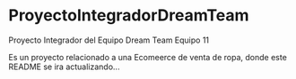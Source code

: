 # ProyectoIntegradorDreamTeam
Proyecto Integrador del Equipo Dream Team Equipo 11

Es un proyecto relacionado a una Ecomeerce de venta de ropa, donde este README se ira actualizando...